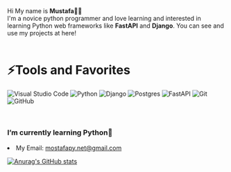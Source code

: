 <h2 align="center"> </h2>

 Hi My name is <b>Mustafa</b>👋😄<br>
I'm a novice python programmer and love learning and interested in learning Python web frameworks like **FastAPI** and **Django**.
You can see and use my projects at here!
<br><br>

<h1>⚡Tools and Favorites</h1>

![Visual Studio Code](https://img.shields.io/badge/Visual%20Studio%20Code-0078d7.svg?style=for-the-badge&logo=visual-studio-code&logoColor=white)
![Python](https://img.shields.io/badge/python-3670A0?style=for-the-badge&logo=python&logoColor=ffdd54)
![Django](https://img.shields.io/badge/django-%23092E20.svg?style=for-the-badge&logo=django&logoColor=white)
![Postgres](https://img.shields.io/badge/postgres-%23316192.svg?style=for-the-badge&logo=postgresql&logoColor=white)
![FastAPI](https://img.shields.io/badge/FastAPI-005571?style=for-the-badge&logo=fastapi)
![Git](https://img.shields.io/badge/git-%23F05033.svg?style=for-the-badge&logo=git&logoColor=white)
![GitHub](https://img.shields.io/badge/github-%23121011.svg?style=for-the-badge&logo=github&logoColor=white)

<br>
<h3><p>I’m currently learning Python📃</p></h3>
<li> My Email: <a href="mailto:mostafapy.net@gmail.com">mostafapy.net@gmail.com</a>

[![Anurag's GitHub stats](https://github-readme-stats.vercel.app/api?username=MosTafa2K)](https://github.com/MosTafa2K/github-readme-stats)
